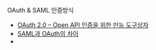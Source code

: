 OAuth & SAML 인증방식



- [OAuth 2.0 – Open API 인증을 위한 만능 도구상자](http://earlybird.kr/1584)
- [SAML과 OAuth의 차이](http://blog.naver.com/PostView.nhn?blogId=muchine98&logNo=140120529388&parentCategoryNo=&categoryNo=32&viewDate=&isShowPopularPosts=true&from=search)
- 